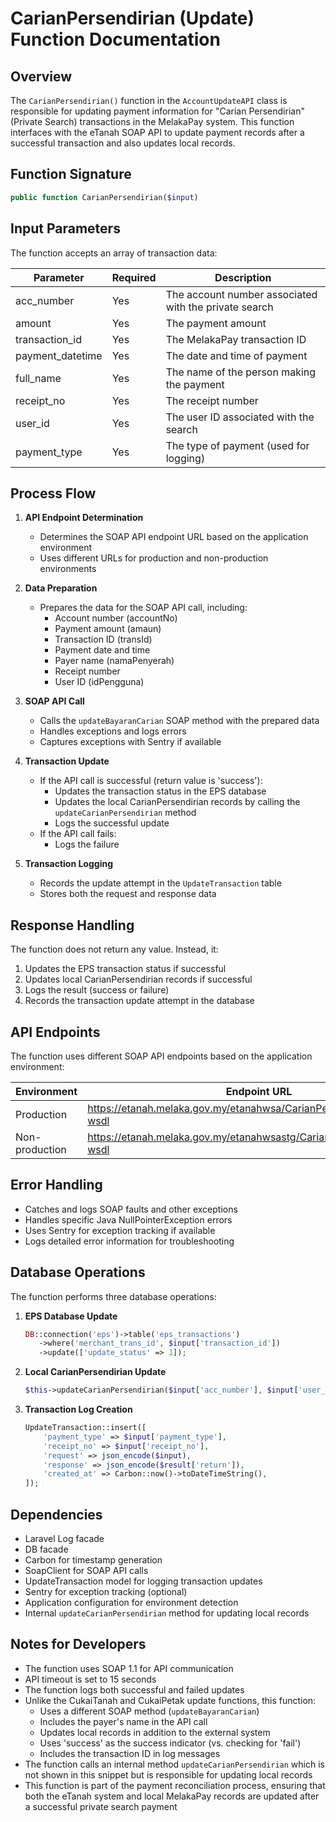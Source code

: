 # CarianPersendirian (Update) Function Documentation

## Overview
The `CarianPersendirian()` function in the `AccountUpdateAPI` class is responsible for updating payment information for "Carian Persendirian" (Private Search) transactions in the MelakaPay system. This function interfaces with the eTanah SOAP API to update payment records after a successful transaction and also updates local records.

## Function Signature
```php
public function CarianPersendirian($input)
```

## Input Parameters
The function accepts an array of transaction data:

| Parameter | Required | Description |
|-----------|----------|-------------|
| acc_number | Yes | The account number associated with the private search |
| amount | Yes | The payment amount |
| transaction_id | Yes | The MelakaPay transaction ID |
| payment_datetime | Yes | The date and time of payment |
| full_name | Yes | The name of the person making the payment |
| receipt_no | Yes | The receipt number |
| user_id | Yes | The user ID associated with the search |
| payment_type | Yes | The type of payment (used for logging) |

## Process Flow

1. **API Endpoint Determination**
   - Determines the SOAP API endpoint URL based on the application environment
   - Uses different URLs for production and non-production environments

2. **Data Preparation**
   - Prepares the data for the SOAP API call, including:
     - Account number (accountNo)
     - Payment amount (amaun)
     - Transaction ID (transId)
     - Payment date and time
     - Payer name (namaPenyerah)
     - Receipt number
     - User ID (idPengguna)

3. **SOAP API Call**
   - Calls the `updateBayaranCarian` SOAP method with the prepared data
   - Handles exceptions and logs errors
   - Captures exceptions with Sentry if available

4. **Transaction Update**
   - If the API call is successful (return value is 'success'):
     - Updates the transaction status in the EPS database
     - Updates the local CarianPersendirian records by calling the `updateCarianPersendirian` method
     - Logs the successful update
   - If the API call fails:
     - Logs the failure

5. **Transaction Logging**
   - Records the update attempt in the `UpdateTransaction` table
   - Stores both the request and response data

## Response Handling
The function does not return any value. Instead, it:

1. Updates the EPS transaction status if successful
2. Updates local CarianPersendirian records if successful
3. Logs the result (success or failure)
4. Records the transaction update attempt in the database

## API Endpoints
The function uses different SOAP API endpoints based on the application environment:

| Environment | Endpoint URL |
|-------------|-------------|
| Production | https://etanah.melaka.gov.my/etanahwsa/CarianPersendirianService?wsdl |
| Non-production | https://etanah.melaka.gov.my/etanahwsastg/CarianPersendirianService?wsdl |

## Error Handling
- Catches and logs SOAP faults and other exceptions
- Handles specific Java NullPointerException errors
- Uses Sentry for exception tracking if available
- Logs detailed error information for troubleshooting

## Database Operations
The function performs three database operations:

1. **EPS Database Update**
   ```php
   DB::connection('eps')->table('eps_transactions')
      ->where('merchant_trans_id', $input['transaction_id'])
      ->update(['update_status' => 1]);
   ```

2. **Local CarianPersendirian Update**
   ```php
   $this->updateCarianPersendirian($input['acc_number'], $input['user_id']);
   ```

3. **Transaction Log Creation**
   ```php
   UpdateTransaction::insert([
       'payment_type' => $input['payment_type'],
       'receipt_no' => $input['receipt_no'],
       'request' => json_encode($input),
       'response' => json_encode($result['return']),
       'created_at' => Carbon::now()->toDateTimeString(),
   ]);
   ```

## Dependencies
- Laravel Log facade
- DB facade
- Carbon for timestamp generation
- SoapClient for SOAP API calls
- UpdateTransaction model for logging transaction updates
- Sentry for exception tracking (optional)
- Application configuration for environment detection
- Internal `updateCarianPersendirian` method for updating local records

## Notes for Developers
- The function uses SOAP 1.1 for API communication
- API timeout is set to 15 seconds
- The function logs both successful and failed updates
- Unlike the CukaiTanah and CukaiPetak update functions, this function:
  - Uses a different SOAP method (`updateBayaranCarian`)
  - Includes the payer's name in the API call
  - Updates local records in addition to the external system
  - Uses 'success' as the success indicator (vs. checking for 'fail')
  - Includes the transaction ID in log messages
- The function calls an internal method `updateCarianPersendirian` which is not shown in this snippet but is responsible for updating local records
- This function is part of the payment reconciliation process, ensuring that both the eTanah system and local MelakaPay records are updated after a successful private search payment
